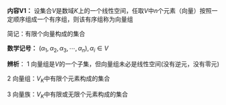 **内容V1：**
设集合$V$是数域$K$上的一个线性空间，任取$V$中$n$个元素（向量）按照一定顺序组成一个有序组，则该有序组称为向量组

简记：有限个向量构成的集合

**数学记号：**
$(\alpha_1,\alpha_2,\alpha_3,
\cdots,\alpha_n),\alpha_i\in V$ 

**辨析**：
1 向量组是$V$的一个子集，但向量组未必是线性空间(没有逆元，没有零元)

2 向量组：$V_K$中有限个元素构成的集合

3 向量族：$V_K$中有限或无限个元素构成的集合